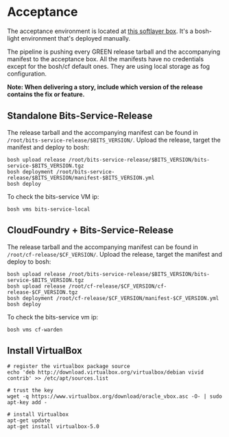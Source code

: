 # Acceptance

The acceptance environment is located at [this softlayer box](https://control.softlayer.com/devices/details/889955). It's a bosh-light environment that's deployed manually.

The pipeline is pushing every GREEN release tarball and the accompanying manifest to the acceptance box. All the manifests have no credentials except for the bosh/cf default ones. They are using local storage as fog configuration.

**Note: When delivering a story, include which version of the release contains the fix or feature.**

## Standalone Bits-Service-Release

The release tarball and the accompanying manifest can be found in `/root/bits-service-release/$BITS_VERSION/`. Upload the release, target the manifest and deploy to bosh:

```
bosh upload release /root/bits-service-release/$BITS_VERSION/bits-service-$BITS_VERSION.tgz
bosh deployment /root/bits-service-release/$BITS_VERSION/manifest-$BITS_VERSION.yml
bosh deploy
```

To check the bits-service VM ip:

```
bosh vms bits-service-local
```

## CloudFoundry + Bits-Service-Release

The release tarball and the accompanying manifest can be found in `/root/cf-release/$CF_VERSION/`. Upload the release, target the manifest and deploy to bosh:

```
bosh upload release /root/bits-service-release/$BITS_VERSION/bits-service-$BITS_VERSION.tgz
bosh upload release /root/cf-release/$CF_VERSION/cf-release-$CF_VERSION.tgz
bosh deployment /root/cf-release/$CF_VERSION/manifest-$CF_VERSION.yml
bosh deploy
```

To check the bits-service vm ip:

```
bosh vms cf-warden
```

## Install VirtualBox

```
# register the virtualbox package source
echo 'deb http://download.virtualbox.org/virtualbox/debian vivid contrib' >> /etc/apt/sources.list

# trust the key
wget -q https://www.virtualbox.org/download/oracle_vbox.asc -O- | sudo apt-key add -

# install Virtualbox
apt-get update
apt-get install virtualbox-5.0
```
